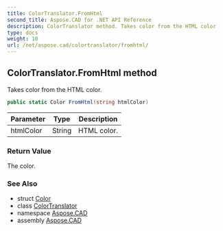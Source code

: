 ```yaml
---
title: ColorTranslator.FromHtml
second_title: Aspose.CAD for .NET API Reference
description: ColorTranslator method. Takes color from the HTML color
type: docs
weight: 10
url: /net/aspose.cad/colortranslator/fromhtml/
---
```

## ColorTranslator.FromHtml method

Takes color from the HTML color.

```csharp
public static Color FromHtml(string htmlColor)
```

| Parameter | Type | Description |
| --- | --- | --- |
| htmlColor | String | HTML color. |

### Return Value

The color.

### See Also

* struct [Color](../../color/)
* class [ColorTranslator](../)
* namespace [Aspose.CAD](../../colortranslator/)
* assembly [Aspose.CAD](../../../)


